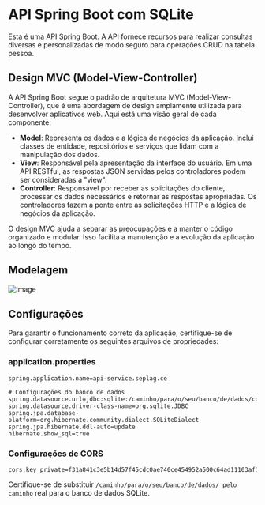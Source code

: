 # API Spring Boot com SQLite

Esta é uma API Spring Boot. A API fornece recursos para realizar consultas diversas e personalizadas de modo seguro para operações CRUD na tabela pessoa.
                        
## Design MVC (Model-View-Controller)

A API Spring Boot segue o padrão de arquitetura MVC (Model-View-Controller), que é uma abordagem de design amplamente utilizada para desenvolver aplicativos web. Aqui está uma visão geral de cada componente:

- **Model**: Representa os dados e a lógica de negócios da aplicação. Inclui classes de entidade, repositórios e serviços que lidam com a manipulação dos dados.
- **View**: Responsável pela apresentação da interface do usuário. Em uma API RESTful, as respostas JSON servidas pelos controladores podem ser consideradas a "view".
- **Controller**: Responsável por receber as solicitações do cliente, processar os dados necessários e retornar as respostas apropriadas. Os controladores fazem a ponte entre as solicitações HTTP e a lógica de negócios da aplicação.

O design MVC ajuda a separar as preocupações e a manter o código organizado e modular. Isso facilita a manutenção e a evolução da aplicação ao longo do tempo.
                        
## Modelagem
![image](https://github.com/ayrtonfilho/api-service.seplag.ce/assets/71043862/e29baa6b-9364-4189-938c-fcef4b0f54f6)
                
## Configurações                        
                                
Para garantir o funcionamento correto da aplicação, certifique-se de configurar corretamente os seguintes arquivos de propriedades:

### application.properties
      
```properties
spring.application.name=api-service.seplag.ce

# Configurações do banco de dados
spring.datasource.url=jdbc:sqlite:/caminho/para/o/seu/banco/de/dados/course.api.db
spring.datasource.driver-class-name=org.sqlite.JDBC
spring.jpa.database-platform=org.hibernate.community.dialect.SQLiteDialect
spring.jpa.hibernate.ddl-auto=update
hibernate.show_sql=true
```

### Configurações de CORS
```properties
cors.key_private=f31a841c3e5b14d57f45cdc0ae740ce454952a500c64ad11103af1cb9e7d972e35017645002bc2e4066a243bcd3238f5cafd7e3728afc44bda436c4c0ddba7e2
```
Certifique-se de substituir ```/caminho/para/o/seu/banco/de/dados/ pelo caminho``` real para o banco de dados SQLite.
